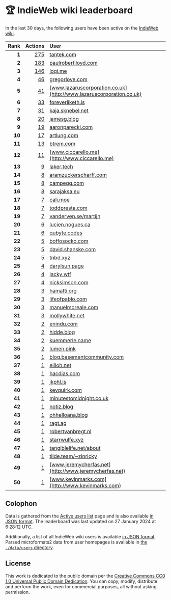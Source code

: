 # 🏆 IndieWeb wiki leaderboard

In the last 30 days, the following users have been active on the [IndieWeb wiki](https://indieweb.org).

| Rank | Actions | User |
|-----:|--------:|:-----|
| **1** | [275](https://indieweb.org/Special:Contributions/Tantek.com) | [tantek.com](http://tantek.com) |
| **2** | [183](https://indieweb.org/Special:Contributions/Paulrobertlloyd.com) | [paulrobertlloyd.com](http://paulrobertlloyd.com) |
| **3** | [146](https://indieweb.org/Special:Contributions/Loqi.me) | [loqi.me](http://loqi.me) |
| **4** | [46](https://indieweb.org/Special:Contributions/Gregorlove.com) | [gregorlove.com](http://gregorlove.com) |
| **5** | [41](https://indieweb.org/Special:Contributions/Www.lazaruscorporation.co.uk) | [www.lazaruscorporation.co.uk](http://www.lazaruscorporation.co.uk) |
| **6** | [33](https://indieweb.org/Special:Contributions/Foreverliketh.is) | [foreverliketh.is](http://foreverliketh.is) |
| **7** | [31](https://indieweb.org/Special:Contributions/Kaja.sknebel.net) | [kaja.sknebel.net](http://kaja.sknebel.net) |
| **8** | [20](https://indieweb.org/Special:Contributions/Jamesg.blog) | [jamesg.blog](http://jamesg.blog) |
| **9** | [19](https://indieweb.org/Special:Contributions/Aaronparecki.com) | [aaronparecki.com](http://aaronparecki.com) |
| **10** | [17](https://indieweb.org/Special:Contributions/Artlung.com) | [artlung.com](http://artlung.com) |
| **11** | [13](https://indieweb.org/Special:Contributions/Btrem.com) | [btrem.com](http://btrem.com) |
| **12** | [11](https://indieweb.org/Special:Contributions/Www.ciccarello.me) | [www.ciccarello.me](http://www.ciccarello.me) |
| **13** | [9](https://indieweb.org/Special:Contributions/Laker.tech) | [laker.tech](http://laker.tech) |
| **14** | [8](https://indieweb.org/Special:Contributions/Aramzuckerscharff.com) | [aramzuckerscharff.com](http://aramzuckerscharff.com) |
| **15** | [8](https://indieweb.org/Special:Contributions/Campegg.com) | [campegg.com](http://campegg.com) |
| **16** | [8](https://indieweb.org/Special:Contributions/Sarajaksa.eu) | [sarajaksa.eu](http://sarajaksa.eu) |
| **17** | [7](https://indieweb.org/Special:Contributions/Cali.moe) | [cali.moe](http://cali.moe) |
| **18** | [7](https://indieweb.org/Special:Contributions/Toddpresta.com) | [toddpresta.com](http://toddpresta.com) |
| **19** | [7](https://indieweb.org/Special:Contributions/Vanderven.se_martijn) | [vanderven.se/martijn](http://vanderven.se/martijn) |
| **20** | [6](https://indieweb.org/Special:Contributions/Lucien.nogues.ca) | [lucien.nogues.ca](http://lucien.nogues.ca) |
| **21** | [6](https://indieweb.org/Special:Contributions/Qubyte.codes) | [qubyte.codes](http://qubyte.codes) |
| **22** | [5](https://indieweb.org/Special:Contributions/Boffosocko.com) | [boffosocko.com](http://boffosocko.com) |
| **23** | [5](https://indieweb.org/Special:Contributions/David.shanske.com) | [david.shanske.com](http://david.shanske.com) |
| **24** | [5](https://indieweb.org/Special:Contributions/Tnbd.xyz) | [tnbd.xyz](http://tnbd.xyz) |
| **25** | [4](https://indieweb.org/Special:Contributions/Darylsun.page) | [darylsun.page](http://darylsun.page) |
| **26** | [4](https://indieweb.org/Special:Contributions/Jacky.wtf) | [jacky.wtf](http://jacky.wtf) |
| **27** | [4](https://indieweb.org/Special:Contributions/Nicksimson.com) | [nicksimson.com](http://nicksimson.com) |
| **28** | [3](https://indieweb.org/Special:Contributions/Hamatti.org) | [hamatti.org](http://hamatti.org) |
| **29** | [3](https://indieweb.org/Special:Contributions/Lifeofpablo.com) | [lifeofpablo.com](http://lifeofpablo.com) |
| **30** | [3](https://indieweb.org/Special:Contributions/Manuelmoreale.com) | [manuelmoreale.com](http://manuelmoreale.com) |
| **31** | [3](https://indieweb.org/Special:Contributions/Mollywhite.net) | [mollywhite.net](http://mollywhite.net) |
| **32** | [2](https://indieweb.org/Special:Contributions/Enindu.com) | [enindu.com](http://enindu.com) |
| **33** | [2](https://indieweb.org/Special:Contributions/Hidde.blog) | [hidde.blog](http://hidde.blog) |
| **34** | [2](https://indieweb.org/Special:Contributions/Kuemmerle.name) | [kuemmerle.name](http://kuemmerle.name) |
| **35** | [2](https://indieweb.org/Special:Contributions/Lumen.pink) | [lumen.pink](http://lumen.pink) |
| **36** | [1](https://indieweb.org/Special:Contributions/Blog.basementcommunity.com) | [blog.basementcommunity.com](http://blog.basementcommunity.com) |
| **37** | [1](https://indieweb.org/Special:Contributions/Eilloh.net) | [eilloh.net](http://eilloh.net) |
| **38** | [1](https://indieweb.org/Special:Contributions/Hacdias.com) | [hacdias.com](http://hacdias.com) |
| **39** | [1](https://indieweb.org/Special:Contributions/Jkphl.is) | [jkphl.is](http://jkphl.is) |
| **40** | [1](https://indieweb.org/Special:Contributions/Kevquirk.com) | [kevquirk.com](http://kevquirk.com) |
| **41** | [1](https://indieweb.org/Special:Contributions/Minutestomidnight.co.uk) | [minutestomidnight.co.uk](http://minutestomidnight.co.uk) |
| **42** | [1](https://indieweb.org/Special:Contributions/Notiz.blog) | [notiz.blog](http://notiz.blog) |
| **43** | [1](https://indieweb.org/Special:Contributions/Ohhelloana.blog) | [ohhelloana.blog](http://ohhelloana.blog) |
| **44** | [1](https://indieweb.org/Special:Contributions/Ragt.ag) | [ragt.ag](http://ragt.ag) |
| **45** | [1](https://indieweb.org/Special:Contributions/Robertvanbregt.nl) | [robertvanbregt.nl](http://robertvanbregt.nl) |
| **46** | [1](https://indieweb.org/Special:Contributions/Starrwulfe.xyz) | [starrwulfe.xyz](http://starrwulfe.xyz) |
| **47** | [1](https://indieweb.org/Special:Contributions/Tangiblelife.net_about) | [tangiblelife.net/about](http://tangiblelife.net/about) |
| **48** | [1](https://indieweb.org/Special:Contributions/Tilde.team_~zinricky) | [tilde.team/~zinricky](http://tilde.team/~zinricky) |
| **49** | [1](https://indieweb.org/Special:Contributions/Www.jeremycherfas.net) | [www.jeremycherfas.net](http://www.jeremycherfas.net) |
| **50** | [1](https://indieweb.org/Special:Contributions/Www.kevinmarks.com) | [www.kevinmarks.com](http://www.kevinmarks.com) |


## Colophon

Data is gathered from the [Active users list](https://indieweb.org/Special:ActiveUsers) page and is also available [in JSON format](https://github.com/jgarber623/indieweb-wiki-leaderboard/blob/main/data/leaderboard.json). The leaderboard was last updated on 27 January 2024 at 6:28:12 UTC.

Additionally, a list of all IndieWeb wiki users is available [in JSON format](https://github.com/jgarber623/indieweb-wiki-leaderboard/blob/main/data/users.json). Parsed microformats2 data from user homepages is available in [the `./data/users` directory](https://github.com/jgarber623/indieweb-wiki-leaderboard/blob/main/data/users).

## License

This work is dedicated to the public domain per the [Creative Commons CC0 1.0 Universal Public Domain Dedication](https://creativecommons.org/publicdomain/zero/1.0/). You can copy, modify, distribute and perform the work, even for commercial purposes, all without asking permission.
